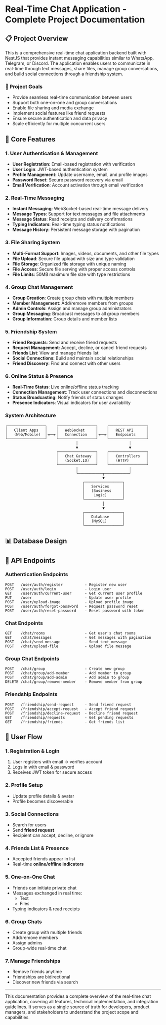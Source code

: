 # Real-Time Chat Application - Complete Project Documentation

## 📋 Project Overview

This is a comprehensive real-time chat application backend built with NestJS that provides instant messaging capabilities similar to WhatsApp, Telegram, or Discord. The application enables users to communicate in real-time through text messages, share files, manage group conversations, and build social connections through a friendship system.

### 🎯 Project Goals
- Provide seamless real-time communication between users
- Support both one-on-one and group conversations
- Enable file sharing and media exchange
- Implement social features like friend requests
- Ensure secure authentication and data privacy
- Scale efficiently for multiple concurrent users

## 🚀 Core Features

### 1. User Authentication & Management
- **User Registration**: Email-based registration with verification
- **User Login**: JWT-based authentication system
- **Profile Management**: Update username, email, and profile images
- **Password Reset**: Secure password recovery via email
- **Email Verification**: Account activation through email verification

### 2. Real-Time Messaging
- **Instant Messaging**: WebSocket-based real-time message delivery
- **Message Types**: Support for text messages and file attachments
- **Message Status**: Read receipts and delivery confirmations
- **Typing Indicators**: Real-time typing status notifications
- **Message History**: Persistent message storage with pagination

### 3. File Sharing System
- **Multi-Format Support**: Images, videos, documents, and other file types
- **File Upload**: Secure file upload with size and type validation
- **File Storage**: Organized file storage with unique naming
- **File Access**: Secure file serving with proper access controls
- **File Limits**: 50MB maximum file size with type restrictions

### 4. Group Chat Management
- **Group Creation**: Create group chats with multiple members
- **Member Management**: Add/remove members from groups
- **Admin Controls**: Assign and manage group administrators
- **Group Messaging**: Broadcast messages to all group members
- **Group Information**: Group details and member lists

### 5. Friendship System
- **Friend Requests**: Send and receive friend requests
- **Request Management**: Accept, decline, or cancel friend requests
- **Friends List**: View and manage friends list
- **Social Connections**: Build and maintain social relationships
- **Friend Discovery**: Find and connect with other users

### 6. Online Status & Presence
- **Real-Time Status**: Live online/offline status tracking
- **Connection Management**: Track user connections and disconnections
- **Status Broadcasting**: Notify friends of status changes
- **Presence Indicators**: Visual indicators for user availability

### System Architecture
```
┌─────────────────┐    ┌─────────────────┐    ┌─────────────────┐
│   Client Apps   │    │   WebSocket     │    │   REST API      │
│   (Web/Mobile)  │◄──►│   Connection    │◄──►│   Endpoints     │
└─────────────────┘    └─────────────────┘    └─────────────────┘
                                │                       │
                                ▼                       ▼
                       ┌─────────────────┐    ┌─────────────────┐
                       │   Chat Gateway  │    │   Controllers   │
                       │   (Socket.IO)   │    │   (HTTP)        │
                       └─────────────────┘    └─────────────────┘
                                │                       │
                                └───────────┬───────────┘
                                            ▼
                                   ┌─────────────────┐
                                   │   Services      │
                                   │   (Business     │
                                   │    Logic)       │
                                   └─────────────────┘
                                            │
                                            ▼
                                   ┌─────────────────┐
                                   │   Database      │
                                   │   (MySQL)       │
                                   └─────────────────┘
```

## 📊 Database Design

## 🔌 API Endpoints

### Authentication Endpoints
```
POST   /user/auth/register          - Register new user
POST   /user/auth/login             - Login user
GET    /user/auth/current-user      - Get current user profile
PUT    /user                        - Update user profile
POST   /user/upload-image           - Upload profile image
POST   /user/auth/forgot-password   - Request password reset
POST   /user/auth/reset-password    - Reset password with token
```

### Chat Endpoints
```
GET    /chat/rooms                  - Get user's chat rooms
GET    /chat/messages               - Get messages with pagination
POST   /chat/send-message           - Send text message
POST   /chat/upload-file            - Upload file message
```

### Group Chat Endpoints
```
POST   /chat/group                  - Create new group
POST   /chat/group/add-member       - Add member to group
POST   /chat/group/add-admin        - Add admin to group
DELETE /chat/group/remove-member    - Remove member from group
```

### Friendship Endpoints
```
POST   /friendship/send-request     - Send friend request
POST   /friendship/accept-request   - Accept friend request
POST   /friendship/decline-request  - Decline friend request
GET    /friendship/requests         - Get pending requests
GET    /friendship/friends          - Get friends list
```



## 🔄 User Flow

### 1. Registration & Login
1. User registers with email → verifies account  
2. Logs in with email & password  
3. Receives JWT token for secure access  

### 2. Profile Setup
- Update profile details & avatar  
- Profile becomes discoverable  

### 3. Social Connections
- Search for users  
- Send **friend request**  
- Recipient can accept, decline, or ignore  

### 4. Friends List & Presence
- Accepted friends appear in list  
- Real-time **online/offline indicators**  

### 5. One-on-One Chat
- Friends can initiate private chat  
- Messages exchanged in real time:
  - Text  
  - Files  
- Typing indicators & read receipts  

### 6. Group Chats
- Create group with multiple friends  
- Add/remove members  
- Assign admins  
- Group-wide real-time chat  

### 7. Manage Friendships
- Remove friends anytime  
- Friendships are bidirectional  
- Discover new friends via search  

---


This documentation provides a complete overview of the real-time chat application, covering all features, technical implementation, and integration guidelines. It serves as a single source of truth for developers, product managers, and stakeholders to understand the project scope and capabilities.
